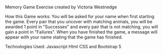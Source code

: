 Memory Game Exercise created by Victoria Westnedge

How this Game works:
You will be asked for your name when first starting the game. Every pair that you uncover with matching animals, you will be awarded 1 point in "Successes" and every pair that is not matching, you will gain a point in "Failures". When you have finished the game, a message will appear with your name stating that the game has finished.

Technologies Used:
Javascript
Html
CSS and Bootstrap 5
